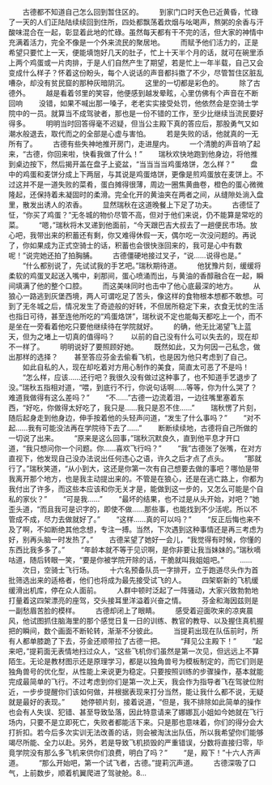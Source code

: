 　　古德都不知道自己怎么回到暂住区的。
　　到家门口时天色已近黄昏，忙碌了一天的人们正陆陆续续回到住所，四处都飘荡着炊烟与吆喝声，熬粥的余香与汗酸味混合在一起，彰显着此地的忙碌。虽然每天都有干不完的活，但大家的神情中充满着活力，完全不像是一个外来流民的聚居地。
　　而赋予他们活力的，正是希望只要忙上一天，便能填饱好几天的肚子，忙上十天半个月的话，就可在碗里添上两个鸡蛋或一片肉排，于是人们自然产生了期望，若是忙上一年半载，自己又会变成什么样子？怀着这份盼头，每个人说话的声音都抖擞了不少，尽管暂住区脏乱嘈杂，却没有贫民窟的那种灰暗阴沉。
　　这里的一切都是彩色的。
　　除了古德外。
　　越是看着邻里的笑容，他便感到越发晕眩，心里仿佛有个声音在不断回响
　　没错，如果不喊出那一嗓子，老老实实接受处罚，他依然会是空骑士学院中的一员。就算当不成驾驶者，那也是一份不错的工作，至少比继续当流民要好得多。
　　明明当时回答得毫不迟疑，但当公主殿下真的答应后，那股勇气又如潮水般退去，取代而之的全部是心虚与害怕。
　　若是失败的话，他就真的一无所有了。
　　古德有些失神地推开房门，走进屋内。
　　一个清脆的声音响了起来，“古德，你回来啦，快看我做了什么！”
　　瑞秋欢快地跑到他身边，将他推到桌边按下，然后揭开盖在盘子上瓷盆，“当当当当鸡蛋烙饼，怎么样？”
　　盘中的鸡蛋和麦饼分成上下两层，与其说是鸡蛋烙饼，更像是煎鸡蛋放在麦饼上。不过这并不是一道失败的菜肴，蛋白摊得很薄，周边一圈焦黄曲卷，橙色的蛋心微微隆起，还保持着未凝固时的柔滑。完全化开的黄油夹在两者之间，从缝隙处淌入盘里，散发出诱人的浓香。
　　显然瑞秋在这道晚餐上下足了功夫。
　　古德怔了怔，“你买了鸡蛋？”无冬城的物价尽管不高，但对于他们来说，仍不能算是常吃的菜。
　　“嗯，”瑞秋将木叉递到他面前，“今天跟巴吉大叔去了一趟便民市场。放心吧，我带出来的积蓄还有剩，你又难得休假一天，偶尔吃一次没问题的。再说了，你如果成为正式空骑士的话，积蓄也会很快涨回来的，我可是心中有数呢！”说完她还拍了拍胸脯。
　　古德僵硬地接过叉子，“说……说得也是。”
　　“什么都别说了，先试试我的手艺吧。”瑞秋期待道。
　　他犹豫片刻，缓缓将柔软的鸡蛋叉起送入嘴中，刹那间，蛋心喷涌而出，与黄油的香醇融合在一起，瞬间填满了他的整个口腔。
　　而这美味同时也击中了他心底最深的地方。
　　从狼心一路逃到灰堡西境，两人可谓吃足了苦头，像这样的食物根本想都不敢想。可到了无冬城之后，情况发生了奇迹般的好转，不但居所稳定下来，衣食无忧的生活也指日可待，甚至连他所吃的“鸡蛋烙饼”，瑞秋说不定也能每天都吃上一个，而不是坐在一旁看着他吃只要他继续待在学院就好。
　　的确，他无比渴望飞上蓝天，但为之堵上一切真的值得吗？
　　以前的自己没有什么可以失去的，现在却不一样了。
　　明明说好了要照顾好她。
　　既然如此，又为何因一己私念，做出那样的选择？
　　甚至答应芬金去偷看飞机，也是因为他只考虑到了自己。
　　如此自私的人，现在却吃着对方用心制作的美食，简直太可恶了不是吗！
　　“怎么样，应该……还行吧？我很久没有做过这种事了，也不知道手艺退步了没。”瑞秋五指相对道，“喂，到底行不行，你说句话啊……等等，你为什么哭了？难道我做得有这么差吗？”
　　“不……”古德一边流着泪，一边往嘴里塞着东西，“好吃，你做得太好吃了，我只是……我只是忍不住……”
　　瑞秋愣了片刻，随后起身走到他身边，伸手按着他的头轻声问道，“发生了什么事吗？”
　　“对不起……我有可能没法再在学院待下去了……”
　　断断续续地，古德将自己所做的一切说了出来。
　　“原来是这么回事，”瑞秋沉默良久，直到他平息才开口道，“我只想问你一个问题。你……喜欢飞行吗？”
　　“我”古德张了张嘴，在对方直视下，他发现自己没办法说出任何违心之语，许久之后才点了点头。
　　“那就行了。”瑞秋笑道，“从小到大，这还是你第一次有自己想要去做的事吧？哪怕是带我离开那个地方，也是我主动提出来的。不管是在狼心，还是在逃亡路上，你都为我付出了许多，而这些本应该和你无关才是，能做到这一步的，又怎么可能是个自私的家伙？”
　　“可是我……”
　　“最坏的结果，也不过是从头开始，对吧？”她歪头道，“而且我可是识字的，即使不做……那些事，也能找到不少活呢。所以不管成不成，尽力去做就好了。”
　　“这样……真的可以吗？”
　　“反正后悔也来不及了啊，不如断绝其他念想，专注一搏。当然，下次遇到这种事情还是再三考虑为好，别再头脑一时发热了。”
　　古德呆望了她好一会儿，“我觉得有时候，你懂的东西比我多多了。”
　　“年龄本就不等于见识啊，是你非要让我当妹妹的。”瑞秋嘀咕道，随后转眼一笑，“要是你被学院开除的话，干脆就叫我姐姐吧。”
　　……
　　次日，空骑士飞行场。
　　十六名预备队员一字排开，立于跑道尽头作为首批筛选出来的适格者，他们也将成为最先接受试飞的人。
　　四架崭新的飞机缓缓滑出机库，停在众人面前。
　　人群中顿时泛起了一阵骚动，大家兴致勃勃地打量着这四架漂亮的座驾，交头接耳里洋溢着兴奋之情。
　　芬金和海因兹则是一副愁眉苦脸的模样。
　　古德却闭上了眼睛。
　　感受着迎面吹来的凉爽晨风，他试图抓住脑海里的那个感觉日复一日的训练、教官的教导、以及握住真机握把的瞬间，数个画面不断轮转，渐渐不分彼此。
　　当提莉出现在队伍前时，所有人都单膝跪了下去，芬金还顺带拉了古德一把。
　　“拜见公主殿下！”
　　“起来吧，”提莉面无表情地扫过众人，“这些飞机你们虽然是第一次见，但远远上不算陌生。无论是教材图示还是原理学习，都是以独角兽号为模板制定的，而它们则是独角兽号的优化型，从性能上来说更为稳定。只要按照训练的步骤操作，基本就能完成最简单的飞行。不过考虑到你们是第一次上天，我会作为指导者飞在驾驶位附近，一步步提醒你们该如何做，并根据表现来打分当然，能让我什么都不说，无疑就是最好的表现。”
　　她停顿片刻，接着说道，“但是，我不排除如此简单的操作也会有人失误、犯错、甚至导致坠落，因此特意请来了娜娜瓦小姐如今她就在飞行场内，只要不是立即死亡，失败者都能活下来。只是那也意味着，你们的得分会大打折扣。若今后多次实训无法改善的话，则会被淘汰出队伍，所以我希望你们能够竭尽所能、全力以赴。另外，若是导致飞机损毁的严重错误，分数将直接归零，毕竟学院没有那么多飞机来供你们浪费，明白了吗？”
　　“是，殿下！”十六人齐声道。
　　“那么开始吧，第一个试飞者，古德。”提莉沉声道。
　　古德深吸了口气，上前数步，顺着机翼爬进了驾驶舱。8...